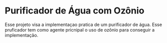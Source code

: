 # Purificador de Água com Ozônio
Esse projeto visa a implementaçao pratica de um purificador de água. Esse pruficador tem como agente pricnipal o uso de ozônio para conseguir a implementação.
